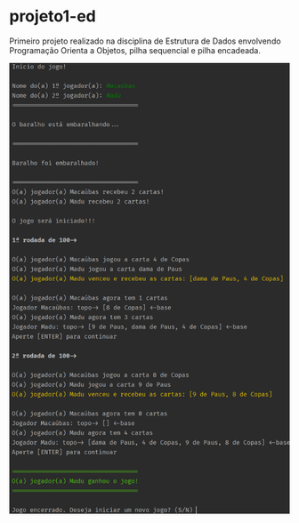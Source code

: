 # projeto1-ed
 Primeiro projeto realizado na disciplina de Estrutura de Dados envolvendo Programação Orienta a Objetos, pilha sequencial e pilha encadeada.

![Screenshot](projeto.png)
